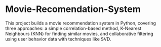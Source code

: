 # Movie-Recomendation-System
This project builds a movie recommendation system in Python, covering three approaches: a simple correlation-based method, K-Nearest Neighbours (KNN) for finding similar movies, and collaborative filtering using user behavior data with techniques like SVD.
